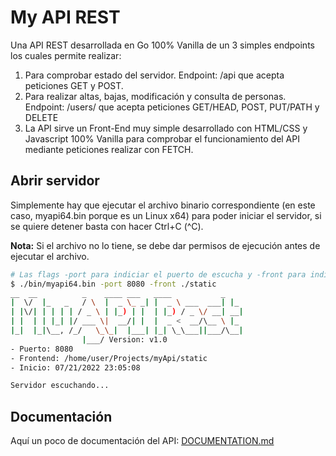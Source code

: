 # My API REST

Una API REST desarrollada en Go 100% Vanilla de un 3 simples endpoints los cuales permite realizar:

1. Para comprobar estado del servidor. Endpoint: /api  que acepta peticiones GET y POST.
2. Para realizar altas, bajas, modificación y consulta de personas. Endpoint: /users/ que acepta peticiones GET/HEAD, POST, PUT/PATH y DELETE
3. La API sirve un Front-End muy simple desarrollado con HTML/CSS y Javascript 100% Vanilla para comprobar el funcionamiento del API mediante peticiones realizar con FETCH.

## Abrir servidor

Simplemente hay que ejecutar el archivo binario correspondiente (en este caso, myapi64.bin porque es un Linux x64) para poder iniciar el servidor, si se quiere detener basta con hacer Ctrl+C (^C).

**Nota:** Si el archivo no lo tiene, se debe dar permisos de ejecución antes de ejecutar el archivo.

```bash
# Las flags -port para indiciar el puerto de escucha y -front para indicar la carpeta donde se ubica los archivos HTML/CSS y JavaScript
$ ./bin/myapi64.bin -port 8080 -front ./static 
__  __          _    ____ ___   ____           _   
|  \/  |_   _   / \  |  _ \_ _| |  _ \ ___  ___| |_ 
| |\/| | | | | / _ \ | |_) | |  | |_) / _ \/ __| __|
| |  | | |_| |/ ___ \|  __/| |  |  _ <  __/\__ \ |_ 
|_|  |_|\__, /_/   \_\_|  |___| |_| \_\___||___/\__|
                |___/ Version: v1.0
- Puerto: 8080
- Frontend: /home/user/Projects/myApi/static
- Inicio: 07/21/2022 23:05:08

Servidor escuchando...
```

## Documentación

Aquí un poco de documentación del API: [DOCUMENTATION.md](./DOCUMETATION.md)

